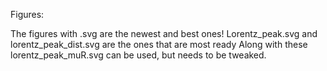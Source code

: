 Figures: 

The figures with .svg are the newest and best ones!
Lorentz_peak.svg and lorentz_peak_dist.svg are the ones that are most ready
Along with these lorentz_peak_muR.svg can be used, but needs to be tweaked. 
